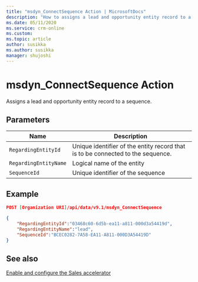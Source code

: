 ```yaml
---
title: "msdyn_ConnectSequence Action | MicrosoftDocs"
description: "How to assigns a lead and opportunity entity record to a sequence."
ms.date: 05/11/2020
ms.service: crm-online
ms.custom: 
ms.topic: article
author: susikka
ms.author: susikka
manager: shujoshi
---
```


# msdyn_ConnectSequence Action

Assigns a lead and opportunity entity record to a sequence.

## Parameters

|Name |Description |
|-----|-----|
|`RegardingEntityId`|Unique identifier of the entity record that is to be connected to the sequence.|
|`RegardingEntityName`|Logical name of the entity|
|`SequenceId`|Unique identifier of the sequence|

## Example

```json
POST [Organization URI]/api/data/v9.1/msdyn_ConnectSequence

{
    "RegardingEntityId":"03468c60-6d5b-ea11-a811-000d3a54419d",
    "RegardingEntityName":"lead",
    "SequenceId":"BCEC0282-7A58-EA11-A811-000D3A54419D"
}
```

## See also

[Enable and configure the Sales accelerator](../enable-configure-sales-accelerator.md)
